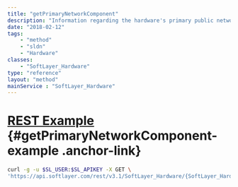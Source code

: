 ```yaml
---
title: "getPrimaryNetworkComponent"
description: "Information regarding the hardware's primary public network component."
date: "2018-02-12"
tags:
    - "method"
    - "sldn"
    - "Hardware"
classes:
    - "SoftLayer_Hardware"
type: "reference"
layout: "method"
mainService : "SoftLayer_Hardware"
---
```


# [REST Example](#getPrimaryNetworkComponent-example) <a href="/article/rest/"><i class="fas fa-question"></i></a> {#getPrimaryNetworkComponent-example .anchor-link} 
```bash
curl -g -u $SL_USER:$SL_APIKEY -X GET \
'https://api.softlayer.com/rest/v3.1/SoftLayer_Hardware/{SoftLayer_HardwareID}/getPrimaryNetworkComponent'
```
